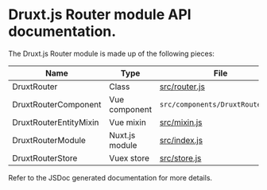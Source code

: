 # Druxt.js Router module API documentation.

The Druxt.js Router module is made up of the following pieces:

| Name                   | Type           | File                              |
| ---                    | ---            | ---                               |
| DruxtRouter            | Class          | [src/router.js](router)           |
| DruxtRouterComponent   | Vue component  | `src/components/DruxtRouter.vue`  |
| DruxtRouterEntityMixin | Vue mixin      | [src/mixin.js](mixin)             |
| DruxtRouterModule      | Nuxt.js module | [src/index.js](index)             |
| DruxtRouterStore       | Vuex store     | [src/store.js](store)             |

Refer to the JSDoc generated documentation for more details.
